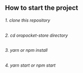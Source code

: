 ## How to start the project

###### 1. clone this repository

###### 2. cd oropocket-store directory

###### 3. yarn or npm install

###### 4. yarn start or npm start

